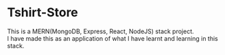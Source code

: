 # Tshirt-Store
This is a MERN(MongoDB, Express, React, NodeJS) stack project.</br>
I have made this as an application of what I have learnt and learning in this stack.
